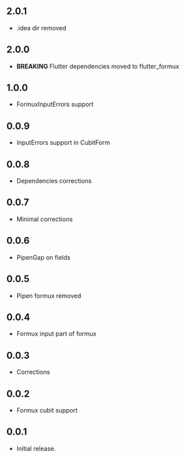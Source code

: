 ## 2.0.1

- .idea dir removed

## 2.0.0

- **BREAKING** Flutter dependencies moved to flutter_formux

## 1.0.0

- FormuxInputErrors support

## 0.0.9

- InputErrors support in CubitForm

## 0.0.8

- Dependencies corrections

## 0.0.7

- Minimal corrections

## 0.0.6

- PipenGap on fields

## 0.0.5

- Pipen formux removed

## 0.0.4

* Formux input part of formux

## 0.0.3

- Corrections

## 0.0.2

- Formux cubit support

## 0.0.1

- Initial release.